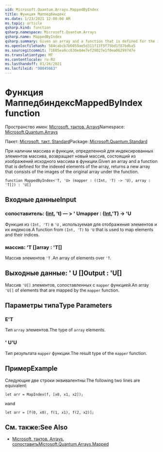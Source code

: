 ```yaml
---
uid: Microsoft.Quantum.Arrays.MappedByIndex
title: Функция Маппедбиндекс
ms.date: 1/23/2021 12:00:00 AM
ms.topic: article
qsharp.kind: function
qsharp.namespace: Microsoft.Quantum.Arrays
qsharp.name: MappedByIndex
qsharp.summary: Given an array and a function that is defined for the indexed elements of the array, returns a new array that consists of the images of the original array under the function.
ms.openlocfilehash: 584cabcb7b6059ae5d311f13f5f75bd1f87bdba5
ms.sourcegitcommit: 71605ea9cc630e84e7ef29027e1f0ea06299747e
ms.translationtype: MT
ms.contentlocale: ru-RU
ms.lasthandoff: 01/26/2021
ms.locfileid: "98845663"
---
```

# <a name="mappedbyindex-function"></a><span data-ttu-id="436b0-102">Функция Маппедбиндекс</span><span class="sxs-lookup"><span data-stu-id="436b0-102">MappedByIndex function</span></span>

<span data-ttu-id="436b0-103">Пространство имен: [Microsoft. тактов. Arrays](xref:Microsoft.Quantum.Arrays)</span><span class="sxs-lookup"><span data-stu-id="436b0-103">Namespace: [Microsoft.Quantum.Arrays](xref:Microsoft.Quantum.Arrays)</span></span>

<span data-ttu-id="436b0-104">Пакет: [Microsoft. такт. Standard](https://nuget.org/packages/Microsoft.Quantum.Standard)</span><span class="sxs-lookup"><span data-stu-id="436b0-104">Package: [Microsoft.Quantum.Standard](https://nuget.org/packages/Microsoft.Quantum.Standard)</span></span>


<span data-ttu-id="436b0-105">При наличии массива и функции, определенной для индексированных элементов массива, возвращает новый массив, состоящий из изображений исходного массива в функции.</span><span class="sxs-lookup"><span data-stu-id="436b0-105">Given an array and a function that is defined for the indexed elements of the array, returns a new array that consists of the images of the original array under the function.</span></span>

```qsharp
function MappedByIndex<'T, 'U> (mapper : ((Int, 'T) -> 'U), array : 'T[]) : 'U[]
```


## <a name="input"></a><span data-ttu-id="436b0-106">Входные данные</span><span class="sxs-lookup"><span data-stu-id="436b0-106">Input</span></span>

### <a name="mapper--intt---u"></a><span data-ttu-id="436b0-107">сопоставитель: ([int](xref:microsoft.quantum.lang-ref.int), 't) — > ' U</span><span class="sxs-lookup"><span data-stu-id="436b0-107">mapper : ([Int](xref:microsoft.quantum.lang-ref.int),'T) -> 'U</span></span>

<span data-ttu-id="436b0-108">Функция из `(Int, 'T)` в `'U` , используемая для отображения элементов и их индексов.</span><span class="sxs-lookup"><span data-stu-id="436b0-108">A function from `(Int, 'T)` to `'U` that is used to map elements and their indices.</span></span>


### <a name="array--t"></a><span data-ttu-id="436b0-109">массив: 'T []</span><span class="sxs-lookup"><span data-stu-id="436b0-109">array : 'T[]</span></span>

<span data-ttu-id="436b0-110">Массив элементов `'T` .</span><span class="sxs-lookup"><span data-stu-id="436b0-110">An array of elements over `'T`.</span></span>



## <a name="output--u"></a><span data-ttu-id="436b0-111">Выходные данные: ' U []</span><span class="sxs-lookup"><span data-stu-id="436b0-111">Output : 'U[]</span></span>

<span data-ttu-id="436b0-112">Массив `'U[]` элементов, сопоставленных с `mapper` функцией.</span><span class="sxs-lookup"><span data-stu-id="436b0-112">An array `'U[]` of elements that are mapped by the `mapper` function.</span></span>

## <a name="type-parameters"></a><span data-ttu-id="436b0-113">Параметры типа</span><span class="sxs-lookup"><span data-stu-id="436b0-113">Type Parameters</span></span>

### <a name="t"></a><span data-ttu-id="436b0-114">Е</span><span class="sxs-lookup"><span data-stu-id="436b0-114">'T</span></span>

<span data-ttu-id="436b0-115">Тип `array` элементов.</span><span class="sxs-lookup"><span data-stu-id="436b0-115">The type of `array` elements.</span></span>
### <a name="u"></a><span data-ttu-id="436b0-116">' U</span><span class="sxs-lookup"><span data-stu-id="436b0-116">'U</span></span>

<span data-ttu-id="436b0-117">Тип результата `mapper` функции.</span><span class="sxs-lookup"><span data-stu-id="436b0-117">The result type of the `mapper` function.</span></span>

## <a name="example"></a><span data-ttu-id="436b0-118">Пример</span><span class="sxs-lookup"><span data-stu-id="436b0-118">Example</span></span>

<span data-ttu-id="436b0-119">Следующие две строки эквивалентны:</span><span class="sxs-lookup"><span data-stu-id="436b0-119">The following two lines are equivalent:</span></span>

```qsharp
let arr = MapIndex(f, [x0, x1, x2]);
```

<span data-ttu-id="436b0-120">и</span><span class="sxs-lookup"><span data-stu-id="436b0-120">and</span></span>

```qsharp
let arr = [f(0, x0), f(1, x1), f(2, x2)];
```

## <a name="see-also"></a><span data-ttu-id="436b0-121">См. также:</span><span class="sxs-lookup"><span data-stu-id="436b0-121">See Also</span></span>

- [<span data-ttu-id="436b0-122">Microsoft. тактов. Arrays. сопоставить</span><span class="sxs-lookup"><span data-stu-id="436b0-122">Microsoft.Quantum.Arrays.Mapped</span></span>](xref:Microsoft.Quantum.Arrays.Mapped)